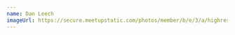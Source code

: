 ```yaml
---
name: Dan Leech
imageUrl: https://secure.meetupstatic.com/photos/member/b/e/3/a/highres_257208698.jpeg
---
```

